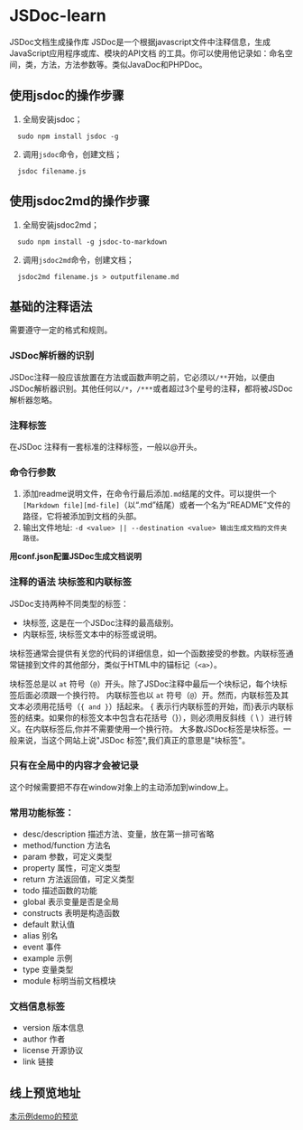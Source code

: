 # JSDoc-learn
JSDoc文档生成操作库
JSDoc是一个根据javascript文件中注释信息，生成JavaScript应用程序或库、模块的API文档 的工具。你可以使用他记录如：命名空间，类，方法，方法参数等。类似JavaDoc和PHPDoc。

## 使用jsdoc的操作步骤

1. 全局安装jsdoc；
```
  sudo npm install jsdoc -g
```
2. 调用`jsdoc`命令，创建文档；
```
  jsdoc filename.js
```

## 使用jsdoc2md的操作步骤

1. 全局安装jsdoc2md；
```
  sudo npm install -g jsdoc-to-markdown
```
2. 调用`jsdoc2md`命令，创建文档；
```
  jsdoc2md filename.js > outputfilename.md
```

## 基础的注释语法
需要遵守一定的格式和规则。

### JSDoc解析器的识别
JSDoc注释一般应该放置在方法或函数声明之前，它必须以`/**`开始，以便由JSDoc解析器识别。其他任何以`/*`，`/***`或者超过3个星号的注释，都将被JSDoc解析器忽略。

### 注释标签
在JSDoc 注释有一套标准的注释标签，一般以@开头。

### 命令行参数

1. 添加readme说明文件，在命令行最后添加`.md`结尾的文件。可以提供一个`[Markdown file][md-file]`（以“.md”结尾）或者一个名为“README”文件的路径，它将被添加到文档的头部。
2. 输出文件地址: `-d <value> || --destination <value>	输出生成文档的文件夹路径。`

**用conf.json配置JSDoc生成文档说明**

### 注释的语法 块标签和内联标签

JSDoc支持两种不同类型的标签：

- 块标签, 这是在一个JSDoc注释的最高级别。
- 内联标签, 块标签文本中的标签或说明。

块标签通常会提供有关您的代码的详细信息，如一个函数接受的参数。内联标签通常链接到文件的其他部分，类似于HTML中的锚标记（`<a>`）。

块标签总是以 `at` 符号（`@`）开头。除了JSDoc注释中最后一个块标记，每个块标签后面必须跟一个换行符。
内联标签也以 `at` 符号（`@`）开。然而，内联标签及其文本必须用花括号（`{ and }`）括起来。 { 表示行内联标签的开始，而}表示内联标签的结束。如果你的标签文本中包含右花括号（}），则必须用反斜线（ \ ）进行转义。在内联标签后,你并不需要使用一个换行符。
大多数JSDoc标签是块标签。一般来说，当这个网站上说"JSDoc 标签",我们真正的意思是"块标签"。

### 只有在全局中的内容才会被记录
这个时候需要把不存在window对象上的主动添加到window上。

### 常用功能标签：

- desc/description 描述方法、变量，放在第一排可省略
- method/function   方法名
- param    参数，可定义类型
- property    属性，可定义类型
- return  方法返回值，可定义类型
- todo 描述函数的功能
- global   表示变量是否是全局
- constructs 表明是构造函数
- default  默认值
- alias  别名
- event  事件
- example  示例
- type   变量类型
- module   标明当前文档模块

### 文档信息标签

- version   版本信息
- author   作者
- license   开源协议
- link   链接

## 线上预览地址
[本示例demo的预览](http://htmlpreview.github.io/?https://github.com/qiuwww/JSDoc-learn/blob/master/outhtml/index.html)
